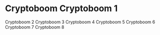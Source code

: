 # Cryptoboom Cryptoboom  1
 Cryptoboom  2
 Cryptoboom  3
 Cryptoboom  4
 Cryptoboom  5
 Cryptoboom  6
 Cryptoboom  7
 Cryptoboom  8
